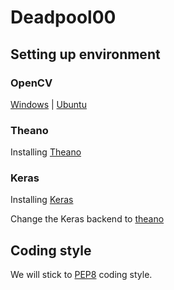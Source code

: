 # Deadpool00
## Setting up environment

### OpenCV
[Windows](http://opencv-python-tutroals.readthedocs.io/en/latest/py_tutorials/py_setup/py_setup_in_windows/py_setup_in_windows.html#installing-opencv-from-prebuilt-binaries) | 
[Ubuntu](https://docs.opencv.org/trunk/d2/de6/tutorial_py_setup_in_ubuntu.html)
### Theano
Installing [Theano](http://deeplearning.net/software/theano/install.html#install)
### Keras
Installing [Keras](https://keras.io/#installation)

Change the Keras backend to [theano](https://keras.io/backend/)
###
## Coding style
We will stick to [PEP8](https://www.python.org/dev/peps/pep-0008/) coding style.


